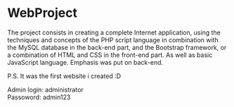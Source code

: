 # WebProject

The project consists in creating a complete Internet application, using
the techniques and concepts of the PHP script language in combination with the MySQL database in the
back-end part, and the Bootstrap framework, or a combination of HTML and CSS in the front-end part. As
well as basic JavaScript language. Emphasis was put on back-end. 

P.S. It was the first website i created :D

Admin login: administrator   
Passoword: admin123
